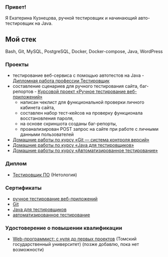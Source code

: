 ### Привет!

Я Екатерина Кузнецова, ручной тестировщик и начинающий авто-тестировщик на Java.

## Мой стек
Bash, Git, MySQL, PostgreSQL, Docker, Docker-compose, Java, WordPress

### Проекты
- тестирование веб-сервиса с помощью автотестов на Java - [Дипломная работа профессии Тестировщик](https://github.com/Ekaterina-Isabel/Diploma/blob/master/README.md)
- составление сценариев для ручного тестирования сайта, баг-репортов - [Курсовой проект «Ручное тестирование веб-приложений»](https://github.com/Ekaterina-Isabel/manual_testing_of_web_applications_Coursework/blob/main/README.md)
  - написан чеклист для функциональной проверки личного кабинета сайта,
  - составлен набор тест-кейсов на проверку функционала восстановления пароля,
  - на основе скриншота созданы баг-репорты, 
  - проанализирован POST запрос на сайте при работе с личными данными пользователей
- [Домашние работы по курсу «Git — система контроля версий»](https://github.com/Ekaterina-Isabel/GIT-31-hw)
- [Домашние работы по курсу «Java для тестировщиков»](https://github.com/Ekaterina-Isabel/JAVAQA-31-hw)
- [Домашние работы по курсу «Автоматизированное тестирование»](https://github.com/Ekaterina-Isabel/AQA-31-hw)

### Диплом
- [Тестировщик ПО](https://github.com/Ekaterina-Isabel/Ekaterina-Isabel/blob/main/software%20tester_Diploma.pdf) (Нетология)
### Сертификаты
- [ручное тестирование веб-приложений](https://github.com/Ekaterina-Isabel/Ekaterina-Isabel/blob/main/manual%20testing%20of%20web%20applications.pdf)
- [Git](https://github.com/Ekaterina-Isabel/Ekaterina-Isabel/blob/main/Git.pdf)
- [Java для тестировщиков](https://github.com/Ekaterina-Isabel/Ekaterina-Isabel/blob/main/Java%20for%20testers.pdf)
- [автоматизированное тестирование](https://github.com/Ekaterina-Isabel/Ekaterina-Isabel/blob/main/automated%20testing.pdf)

### Удостоверение о повышении квалификации
- [Web-программист: с нуля до первых проектов]() (Томский государственный университет) (позже добавлю, пока нет возможности)
